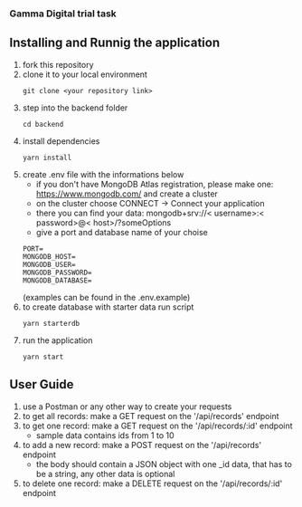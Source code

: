 ### Gamma Digital trial task

## Installing and Runnig the application

1. fork this repository
2. clone it to your local environment
    ```
    git clone <your repository link>
    ```
3. step into the backend folder
    ```
    cd backend
    ```
4. install dependencies
    ```
    yarn install
    ```
5. create .env file with the informations below
    - if you don't have MongoDB Atlas registration, please make one: https://www.mongodb.com/ and create a cluster
    - on the cluster choose CONNECT -> Connect your application
    - there you can find your data: mongodb+srv://< username>:< password>@< host>/?someOptions
    - give a port and database name of your choise
    ```
    PORT=
    MONGODB_HOST=
    MONGODB_USER=
    MONGODB_PASSWORD=
    MONGODB_DATABASE=
    ```
    (examples can be found in the .env.example)
6. to create database with starter data run script
    ```
    yarn starterdb
    ```
7. run the application
    ```
    yarn start
    ```

## User Guide
1. use a Postman or any other way to create your requests
2. to get all records: make a GET request on the '/api/records' endpoint
3. to get one record: make a GET request on the '/api/records/:id' endpoint
   - sample data contains ids from 1 to 10
4. to add a new record: make a POST request on the '/api/records' endpoint
   - the body should contain a JSON object with one _id data, that has to be a string, any other data is optional
5. to delete one record: make a DELETE request on the '/api/records/:id' endpoint